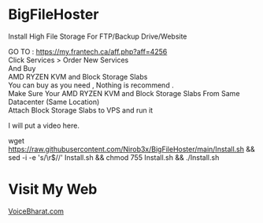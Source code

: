 # BigFileHoster
Install High File Storage For FTP/Backup Drive/Website
<br>

GO TO : https://my.frantech.ca/aff.php?aff=4256  <br>
Click Services > Order New Services  <br>
And Buy  <br> 
AMD RYZEN KVM and Block Storage Slabs  <br> 
You can buy as you need , Nothing is recommend . <br> 
Make Sure Your  AMD RYZEN KVM  and  Block Storage Slabs From Same Datacenter (Same Location)  <br> 
Attach Block Storage Slabs to VPS  and run it <br> 

I will put a video here. <br> 

wget https://raw.githubusercontent.com/Nirob3x/BigFileHoster/main/Install.sh && sed -i -e 's/\r$//' Install.sh && chmod 755 Install.sh && ./Install.sh


<h1> Visit My Web </h1>
<a href="http://voicebharat.com/">VoiceBharat.com</a>


